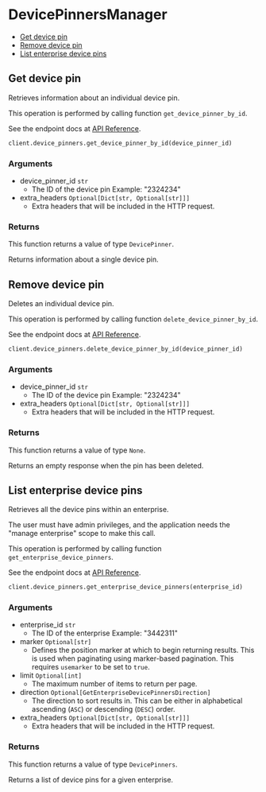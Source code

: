 # DevicePinnersManager

- [Get device pin](#get-device-pin)
- [Remove device pin](#remove-device-pin)
- [List enterprise device pins](#list-enterprise-device-pins)

## Get device pin

Retrieves information about an individual device pin.

This operation is performed by calling function `get_device_pinner_by_id`.

See the endpoint docs at
[API Reference](https://developer.box.com/reference/get-device-pinners-id/).

<!-- sample get_device_pinners_id -->

```python
client.device_pinners.get_device_pinner_by_id(device_pinner_id)
```

### Arguments

- device_pinner_id `str`
  - The ID of the device pin Example: "2324234"
- extra_headers `Optional[Dict[str, Optional[str]]]`
  - Extra headers that will be included in the HTTP request.

### Returns

This function returns a value of type `DevicePinner`.

Returns information about a single device pin.

## Remove device pin

Deletes an individual device pin.

This operation is performed by calling function `delete_device_pinner_by_id`.

See the endpoint docs at
[API Reference](https://developer.box.com/reference/delete-device-pinners-id/).

<!-- sample delete_device_pinners_id -->

```python
client.device_pinners.delete_device_pinner_by_id(device_pinner_id)
```

### Arguments

- device_pinner_id `str`
  - The ID of the device pin Example: "2324234"
- extra_headers `Optional[Dict[str, Optional[str]]]`
  - Extra headers that will be included in the HTTP request.

### Returns

This function returns a value of type `None`.

Returns an empty response when the pin has been deleted.

## List enterprise device pins

Retrieves all the device pins within an enterprise.

The user must have admin privileges, and the application
needs the "manage enterprise" scope to make this call.

This operation is performed by calling function `get_enterprise_device_pinners`.

See the endpoint docs at
[API Reference](https://developer.box.com/reference/get-enterprises-id-device-pinners/).

<!-- sample get_enterprises_id_device_pinners -->

```python
client.device_pinners.get_enterprise_device_pinners(enterprise_id)
```

### Arguments

- enterprise_id `str`
  - The ID of the enterprise Example: "3442311"
- marker `Optional[str]`
  - Defines the position marker at which to begin returning results. This is used when paginating using marker-based pagination. This requires `usemarker` to be set to `true`.
- limit `Optional[int]`
  - The maximum number of items to return per page.
- direction `Optional[GetEnterpriseDevicePinnersDirection]`
  - The direction to sort results in. This can be either in alphabetical ascending (`ASC`) or descending (`DESC`) order.
- extra_headers `Optional[Dict[str, Optional[str]]]`
  - Extra headers that will be included in the HTTP request.

### Returns

This function returns a value of type `DevicePinners`.

Returns a list of device pins for a given enterprise.
